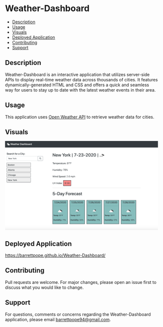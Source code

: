 # Weather-Dashboard

* [Description](#description)
* [Usage](#usage)
* [Visuals](#visuals)
* [Deployed Application](#deployed)
* [Contributing](#contributing)
* [Support](#support)

## Description
Weather-Dashboard is an interactive application that utilizes server-side APIs to display real-time weather data across thousands of cities. It features dynamically-generated HTML and CSS and offers a quick and seamless way for users to stay up to date with the latest weather events in their area.

## Usage
This application uses [Open Weather API](https://openweathermap.org/api) to retrieve weather data for cities.

## Visuals
![](weather-dashboard.png)

## Deployed Application
https://barrettpope.github.io/Weather-Dashboard/

## Contributing
Pull requests are welcome. For major changes, please open an issue first to discuss what you would like to change. 

## Support
For questions, comments or concerns regarding the Weather-Dashboard application, please email barrettpope94@gmail.com.
